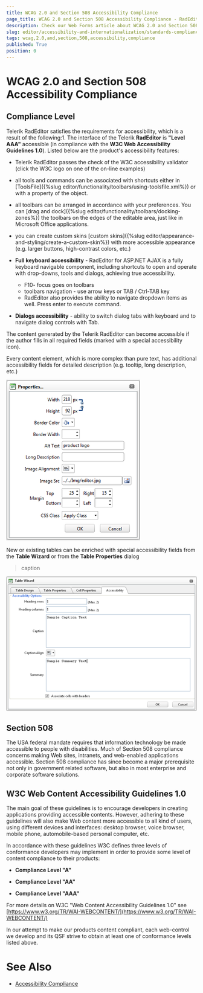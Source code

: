 ```yaml
---
title: WCAG 2.0 and Section 508 Accessibility Compliance
page_title: WCAG 2.0 and Section 508 Accessibility Compliance - RadEditor
description: Check our Web Forms article about WCAG 2.0 and Section 508 Accessibility Compliance.
slug: editor/accessibility-and-internationalization/standards-compliance/wcag-2.0-and-section-508-accessibility-compliance
tags: wcag,2.0,and,section,508,accessibility,compliance
published: True
position: 0
---
```


# WCAG 2.0 and Section 508 Accessibility Compliance

## Compliance Level

Telerik RadEditor satisfies the requirements for accessibility, which is a result of the following:1. The interface of the Telerik **RadEditor** is **"Level AAA"** accessible (in compliance with the	**W3C Web Accessibility Guidelines 1.0**). Listed below are the product's accessibility features:

* Telerik RadEditor passes the check of the W3C accessibility validator (click the W3C logo on one of the on-line examples)

* all tools and commands can be associated with shortcuts either in [ToolsFile]({%slug editor/functionality/toolbars/using-toolsfile.xml%}) or with a property of the object.

* all toolbars can be arranged in accordance with your preferences. You can [drag and dock]({%slug editor/functionality/toolbars/docking-zones%}) the toolbars on the edges of the editable area, just like in Microsoft Office applications.

* you can create custom skins [custom skins]({%slug editor/appearance-and-styling/create-a-custom-skin%}) with more accessible appearance (e.g. larger buttons, high-contrast colors, etc.)

* **Full keyboard accessibility** - RadEditor for ASP.NET AJAX is a fully keyboard navigable component, including shortcuts to open and operate with drop-downs, tools and dialogs, achieving true accessibility.

	* F10- focus goes on toolbars
	* toolbars navigation - use arrow keys or TAB / Ctrl-TAB key
	* RadEditor also provides the ability to navigate dropdown items as well. Press enter to execute command.

* **Dialogs accessibility** - ability to switch dialog tabs with keyboard and to navigate dialog controls with Tab.

The content generated by the Telerik RadEditor can become accessible if the author fills in all required fields (marked with a special accessibility icon).

Every content element, which is more complex than pure text, has additional accessibility fields for detailed description (e.g. tooltip, long description, etc.)

![editor-508-img](images/editor-508-img.png)

New or existing tables can be enriched with special accessibility fields from the **Table Wizard** or from the **Table Properties** dialog
>caption 

![Accessible Tab in Table Wizard](images/editor-accessibility_tab_tablewizard_.png)

## Section 508

The USA federal mandate requires that information technology be made accessible to people with disabilities. Much of Section 508 compliance concerns making Web sites, intranets, and web-enabled applications accessible. Section 508 compliance has since become a major prerequisite not only in government related software, but also in most enterprise and corporate software solutions.

## W3C Web Content Accessibility Guidelines 1.0

The main goal of these guidelines is to encourage developers in creating applications providing accessible contents. However, adhering to these guidelines will also make Web content more accessible to all kind of users, using different devices and interfaces: desktop browser, voice browser, mobile phone, automobile-based personal computer, etc.



In accordance with these guidelines W3C defines three levels of conformance developers may implement in order to provide some level of content compliance to their products:

* **Compliance Level "A"**

* **Compliance Level "AA"**

* **Compliance Level "AAA"**



For more details on W3C "Web Content Accessibility Guidelines 1.0" see [https://www.w3.org/TR/WAI-WEBCONTENT/](https://www.w3.org/TR/WAI-WEBCONTENT/)

In our attempt to make our products content compliant, each web-control we develop and its QSF strive to obtain at least one of conformance levels listed above.

# See Also

 * [Accessibility Compliance](https://demos.telerik.com/aspnet/prometheus/Editor/Examples/AccessibilitySupport/DefaultCS.aspx)
